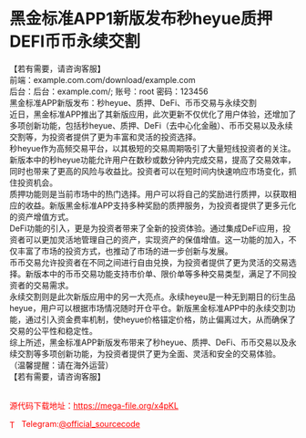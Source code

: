 # 黑金标准APP1新版发布秒heyue质押DEFI币币永续交割

【若有需要，请咨询客服】<br>前端：example.com.com/download/example.com<br>后台：后台：example.com/;  账号：root    密码：123456<br>黑金标准APP新版发布：秒heyue、质押、DeFi、币币交易与永续交割<br>近日，黑金标准APP推出了其新版应用，此次更新不仅优化了用户体验，还增加了多项创新功能，包括秒heyue、质押、DeFi（去中心化金融）、币币交易以及永续交割等，为投资者提供了更为丰富和灵活的投资选择。<br>秒heyue作为高频交易平台，以其极短的交易周期吸引了大量短线投资者的关注。新版本中的秒heyue功能允许用户在数秒或数分钟内完成交易，提高了交易效率，同时也带来了更高的风险与收益比。投资者可以在短时间内快速响应市场变化，抓住投资机会。<br>质押功能则是当前市场中的热门选择。用户可以将自己的奖励进行质押，以获取相应的收益。新版黑金标准APP支持多种奖励的质押服务，为投资者提供了更多元化的资产增值方式。<br>DeFi功能的引入，更是为投资者带来了全新的投资体验。通过集成DeFi应用，投资者可以更加灵活地管理自己的资产，实现资产的保值增值。这一功能的加入，不仅丰富了市场的投资方式，也推动了市场的进一步创新与发展。<br>币币交易允许投资者在不同之间进行自由兑换，为投资者提供了更为灵活的交易选择。新版本中的币币交易功能支持市价单、限价单等多种交易类型，满足了不同投资者的交易需求。<br>永续交割则是此次新版应用中的另一大亮点。永续heyeu是一种无到期日的衍生品heyue，用户可以根据市场情况随时开仓平仓。新版黑金标准APP中的永续交割功能，通过引入资金费率机制，使heyue价格锚定价格，防止偏离过大，从而确保了交易的公平性和稳定性。<br>综上所述，黑金标准APP新版发布带来了秒heyue、质押、DeFi、币币交易以及永续交割等多项创新功能，为投资者提供了更为全面、灵活和安全的交易体验。<br>（温馨提醒：请在海外运营）<br> 【若有需要，请咨询客服】<br><br>


<p style="color: red;">源代码下载地址：<a href="https://mega-file.org/x4pKL" style="color: red;">https://mega-file.org/x4pKL</a></p><p style="color: red;"><img src="https://cdn-icons-png.flaticon.com/512/2111/2111646.png" alt="Telegram Icon" style="width: 16px; vertical-align: middle; margin-right: 5px;">Telegram:<a href="https://t.me/official_sourcecode" style="color: red;">@official_sourcecode</a></p>